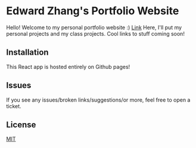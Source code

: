 # Edward Zhang's Portfolio Website

Hello! Welcome to my personal portfolio website :)  [Link](https://edwardzhang5.github.io/)
  Here, I'll put my personal projects and my class projects. 
Cool links to stuff coming soon!

## Installation
This React app is hosted entirely on Github pages!

## Issues
If you see any issues/broken links/suggestions/or more, feel free to open a ticket.

## License
[MIT](https://choosealicense.com/licenses/mit/)
